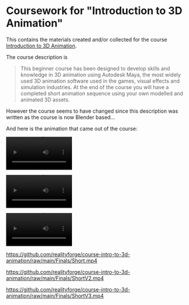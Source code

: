 # Coursework for "Introduction to 3D Animation"

This contains the materials created and/or collected for the course [Introduction to 3D Animation](https://aie.edu.au/course/3d-animation-for-beginners/).

The course description is

> This beginner course has been designed to develop skills and knowledge in 3D animation using Autodesk Maya, the most widely used 3D animation software used in the games, visual effects and simulation industries. At the end of the course you will have a completed short animation sequence using your own modelled and animated 3D assets.

However the course seems to have changed since this description was written as the course is now Blender based...

And here is the animation that came out of the course:

<video src='https://github.com/realityforge/course-intro-to-3d-animation/raw/main/Finals/Short.mp4' width=180/></video>

<video src='https://github.com/realityforge/course-intro-to-3d-animation/raw/main/Finals/ShortV2.mp4' width=180/></video>

<video src='https://github.com/realityforge/course-intro-to-3d-animation/raw/main/Finals/ShortV3.mp4' width=180/></video>

https://github.com/realityforge/course-intro-to-3d-animation/raw/main/Finals/Short.mp4

https://github.com/realityforge/course-intro-to-3d-animation/raw/main/Finals/ShortV2.mp4

https://github.com/realityforge/course-intro-to-3d-animation/raw/main/Finals/ShortV3.mp4
